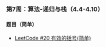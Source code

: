 ### 第7周：算法-递归与栈（4.4-4.10）

#### 题目（简单）

- [LeetCode #20 有效的括号(简单)](https://leetcode-cn.com/problems/valid-parentheses/)
